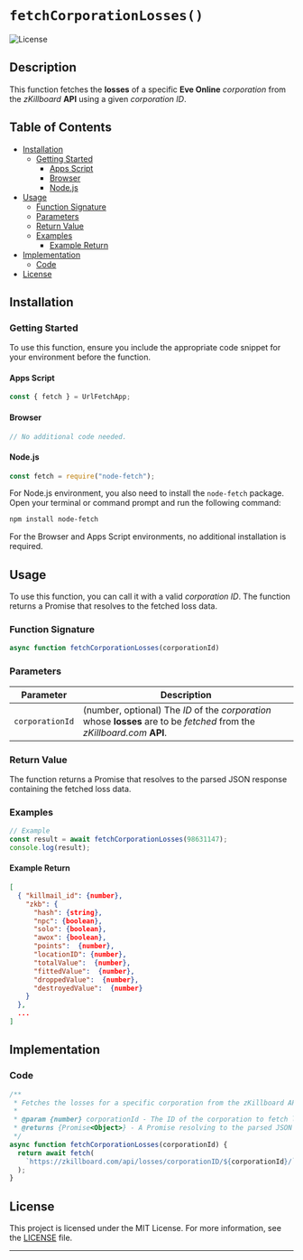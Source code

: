 # `fetchCorporationLosses()`

![License](https://img.shields.io/badge/license-MIT-blue.svg)

## Description

This function fetches the **losses** of a specific **Eve Online** _corporation_ from the _zKillboard_ **API** using a given _corporation ID_.

## Table of Contents

- [Installation](#installation)
  - [Getting Started](#getting-started)
    - [Apps Script](#apps-script)
    - [Browser](#browser)
    - [Node.js](#nodejs)
- [Usage](#usage)
  - [Function Signature](#function-signature)
  - [Parameters](#parameters)
  - [Return Value](#return-value)
  - [Examples](#examples)
    - [Example Return](#example-return)
- [Implementation](#implementation)
  - [Code](#code)
- [License](#license)

## Installation

### Getting Started

To use this function, ensure you include the appropriate code snippet for your environment before the function.

#### Apps Script

```js
const { fetch } = UrlFetchApp;
```

#### Browser

```js
// No additional code needed.
```

#### Node.js

```js
const fetch = require("node-fetch");
```

For Node.js environment, you also need to install the `node-fetch` package. Open your terminal or command prompt and run the following command:

```bash
npm install node-fetch
```

For the Browser and Apps Script environments, no additional installation is required.

## Usage

To use this function, you can call it with a valid _corporation ID_. The function returns a Promise that resolves to the fetched loss data.

### Function Signature

```javascript
async function fetchCorporationLosses(corporationId)
```

### Parameters

| Parameter       | Description                                                                                                              |
| --------------- | ------------------------------------------------------------------------------------------------------------------------ |
| `corporationId` | (number, optional) The _ID_ of the _corporation_ whose **losses** are to be _fetched_ from the _zKillboard.com_ **API**. |

### Return Value

The function returns a Promise that resolves to the parsed JSON response containing the fetched loss data.

### Examples

```javascript
// Example
const result = await fetchCorporationLosses(98631147);
console.log(result);
```

#### Example Return

```json
[
  { "killmail_id": {number},
    "zkb": {
      "hash": {string},
      "npc": {boolean},
      "solo": {boolean},
      "awox": {boolean},
      "points":  {number},
      "locationID": {number},
      "totalValue":  {number},
      "fittedValue":  {number},
      "droppedValue":  {number},
      "destroyedValue":  {number}
    }
  },
  ...
]
```

## Implementation

### Code

```javascript
/**
 * Fetches the losses for a specific corporation from the zKillboard API.
 *
 * @param {number} corporationId - The ID of the corporation to fetch losses for.
 * @returns {Promise<Object>} - A Promise resolving to the parsed JSON response containing the fetched loss data.
 */
async function fetchCorporationLosses(corporationId) {
  return await fetch(
    `https://zkillboard.com/api/losses/corporationID/${corporationId}/`
  );
}
```

## License

This project is licensed under the MIT License. For more information, see the [LICENSE](./../../LICENSE.md) file.

---
